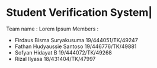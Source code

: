 # Student Verification System|

Team name : Lorem Ipsum
Members :
* Firdaus Bisma Suryakusuma			19/444051/TK/49247
* Fathan Hudyaussie Santoso			19/446776/TK/49881
* Sofyan Hidayat B					    19/444072/TK/49268
* Rizal Ilyasa						      18/431404/TK/47997
